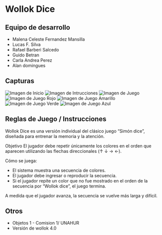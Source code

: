 # Wollok Dice

## Equipo de desarrollo

-   Malena Celeste Fernandez Mansilla
-   Lucas F. Silva
-   Rafael Barberi Salcedo
-   Guido Betran
-   Carla Andrea Perez
-   Alan domingues

## Capturas

![Imagen de Inicio](./assets/pantallaInicio.jpeg)
![Imagen de Intrucciones](./assets/instrucciones.jpg)
![Imagen de Juego](./assets/base.jpeg)
![Imagen de Juego Rojo](./assets/rojoCompleto.jpeg)
![Imagen de Juego Amarillo](./assets/amarilloCompleto.jpeg)
![Imagen de Juego Verde](./assets/verdeCompleto.jpeg)
![Imagen de Juego Azul](./assets/azulCompleto.jpeg)

## Reglas de Juego / Instrucciones

Wollok Dice es una versión individual del clásico juego “Simón dice”, diseñada para entrenar la memoria y la atención.

Objetivo
El jugador debe repetir únicamente los colores en el orden que aparecen utilizando las flechas direccionales (↑ ↓ → ←).

Cómo se juega:

-   El sistema muestra una secuencia de colores.
-   El jugador debe ingresar o reproducir la secuencia.
-   Si el jugador repite un color que no fue mostrado en el orden de la secuencia por “Wollok dice”, el juego termina.

A medida que el jugador avanza, la secuencia se vuelve más larga y difícil.

## Otros

-   Objetos 1 - Comision 1/ UNAHUR
-   Versión de wollok 4.0
